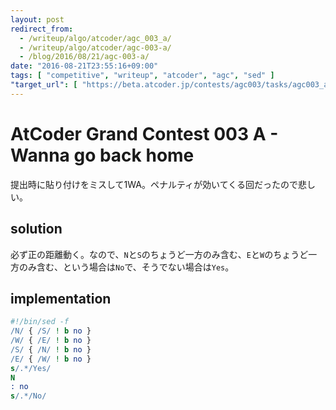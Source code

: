 ```yaml
---
layout: post
redirect_from:
  - /writeup/algo/atcoder/agc_003_a/
  - /writeup/algo/atcoder/agc-003-a/
  - /blog/2016/08/21/agc-003-a/
date: "2016-08-21T23:55:16+09:00"
tags: [ "competitive", "writeup", "atcoder", "agc", "sed" ]
"target_url": [ "https://beta.atcoder.jp/contests/agc003/tasks/agc003_a" ]
---
```


# AtCoder Grand Contest 003 A - Wanna go back home

提出時に貼り付けをミスして$1$WA。ペナルティが効いてくる回だったので悲しい。

## solution

必ず正の距離動く。なので、`N`と`S`のちょうど一方のみ含む、`E`と`W`のちょうど一方のみ含む、という場合は`No`で、そうでない場合は`Yes`。

## implementation

``` sed
#!/bin/sed -f
/N/ { /S/ ! b no }
/W/ { /E/ ! b no }
/S/ { /N/ ! b no }
/E/ { /W/ ! b no }
s/.*/Yes/
N
: no
s/.*/No/
```
